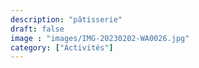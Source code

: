 ```yaml
---
description: "pâtisserie"
draft: false
image : "images/IMG-20230202-WA0026.jpg"
category: ["Activités"] 
---
```

